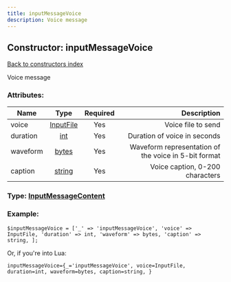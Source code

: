 ```yaml
---
title: inputMessageVoice
description: Voice message
---
```

## Constructor: inputMessageVoice  
[Back to constructors index](index.md)



Voice message

### Attributes:

| Name     |    Type       | Required | Description |
|----------|:-------------:|:--------:|------------:|
|voice|[InputFile](../types/InputFile.md) | Yes|Voice file to send|
|duration|[int](../types/int.md) | Yes|Duration of voice in seconds|
|waveform|[bytes](../types/bytes.md) | Yes|Waveform representation of the voice in 5-bit format|
|caption|[string](../types/string.md) | Yes|Voice caption, 0-200 characters|



### Type: [InputMessageContent](../types/InputMessageContent.md)


### Example:

```
$inputMessageVoice = ['_' => 'inputMessageVoice', 'voice' => InputFile, 'duration' => int, 'waveform' => bytes, 'caption' => string, ];
```  

Or, if you're into Lua:  


```
inputMessageVoice={_='inputMessageVoice', voice=InputFile, duration=int, waveform=bytes, caption=string, }

```


